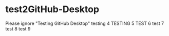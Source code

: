 # test2GitHub-Desktop
Please ignore "Testing GitHub Desktop"
testing 4
TESTING 5
TEST 6
test 7
test 8
test 9
